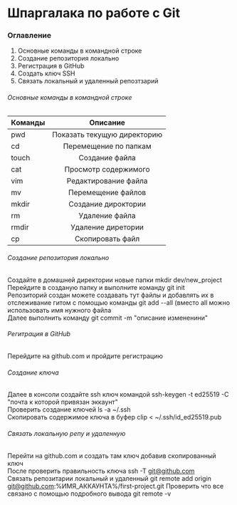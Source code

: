 # Шпаргалака по работе с Git
### Оглавление
1. Основные команды в командной строке
2. Создание репозитория локально
3. Регистрация в GitHub
4. Создать ключ SSH
5. Связать локальный и удаленный репозтзарий

###### *Основные команды в командной строке*
| Команды | Описание |
| ------- |:--------:|
| pwd     | Показать текущую директорию |
| cd      | Перемещение по папкам|
| touch   | Создание файла |
| cat     | Просмотр содержимого |
| vim     | Редактирование файла |
| mv      | Перемещение файлов |
| mkdir   | Создание дироктории |
| rm      | Удаление файла |
| rmdir   | Удаление диретории|
| cp      | Скопировать файл |

###### Создание репозитория локально  

Создайте в домашней директории  новые папки mkdir dev/new_project<br>
Перейдите в созданую папку и выполните команду git init<br>
Репозиторий создан можете создавать тут файлы и добавлять их в отслеживание гитом с помощью команды git add --all (вместо all можно использовать имя нужного файла<br>
Далее выполнить команду git commit -m "описание измененини" 

###### Регитрация в GitHub
Перейдите на github.com и пройдите регистрацию<br>

###### Создание ключа

Далее в консоли создайте ssh ключ командой ssh-keygen -t ed25519 -C "почта к которой привязан эккаунт"<br>
Проверить создание ключей ls -a ~/.ssh<br>
Скопировать содержимое ключа в буфер clip < ~/.ssh/id_ed25519.pub<br>

###### Связать локальную репу и удаленную

Перейти на github.com и создать там ключ добавив скопированный ключ<br>
После проверить правильность ключа ssh -T git@github.com<br>
Связать репозитарии локальный и удаленный git remote add origin git@github.com:%ИМЯ_АККАУНТА%/first-project.git
Проверить что все связано с помощью подробного вывода git remote -v
